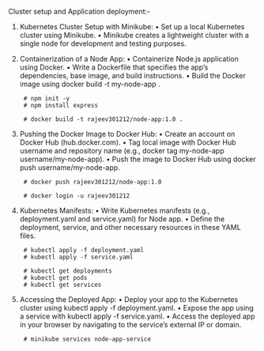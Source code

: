 
Cluster setup and Application deployment:-

1. Kubernetes Cluster Setup with Minikube:
	• Set up a local Kubernetes cluster using Minikube.
	• Minikube creates a lightweight cluster with a single node for development and testing purposes.


3. Containerization of a Node App:
	• Containerize Node.js application using Docker.
	• Write a Dockerfile that specifies the app’s dependencies, base image, and build instructions.
	• Build the Docker image using docker build -t my-node-app .

		# npm init -y
		# npm install express
		
		# docker build -t rajeev301212/node-app:1.0 .
   

4. Pushing the Docker Image to Docker Hub:
	• Create an account on Docker Hub (hub.docker.com).
	• Tag local image with Docker Hub username and repository name (e.g., docker tag my-node-app username/my-node-app).
	• Push the image to Docker Hub using docker push username/my-node-app.

		# docker push rajeev301212/node-app:1.0
				
		# docker login -u rajeev301212


5. Kubernetes Manifests:
	• Write Kubernetes manifests (e.g., deployment.yaml and service.yaml) for Node app.
	• Define the deployment, service, and other necessary resources in these YAML files.

		# kubectl apply -f deployment.yaml
		# kubectl apply -f service.yaml
		    	
		# kubectl get deployments
		# kubectl get pods
		# kubectl get services


6. Accessing the Deployed App:
	• Deploy your app to the Kubernetes cluster using kubectl apply -f deployment.yaml.
	• Expose the app using a service with kubectl apply -f service.yaml.
	• Access the deployed app in your browser by navigating to the service’s external IP or domain.

       	# minikube services node-app-service


